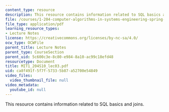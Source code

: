 ```yaml
---
content_type: resource
description: This resource contains information related to SQL basics and joins.
file: /courses/1-204-computer-algorithms-in-systems-engineering-spring-2010/ca8f491f5f7f57335b87a52700e54849_MIT1_204S10_lec03.pdf
file_type: application/pdf
learning_resource_types:
- Lecture Notes
license: https://creativecommons.org/licenses/by-nc-sa/4.0/
ocw_type: OCWFile
parent_title: Lecture Notes
parent_type: CourseSection
parent_uid: 5c600c3e-8c80-e984-8a10-ac99c18efd48
resourcetype: Document
title: MIT1_204S10_lec03.pdf
uid: ca8f491f-5f7f-5733-5b87-a52700e54849
video_files:
  video_thumbnail_file: null
video_metadata:
  youtube_id: null
---
```

This resource contains information related to SQL basics and joins.
